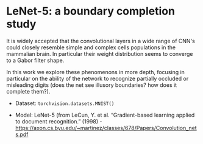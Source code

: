 # LeNet-5: a boundary completion study
 
It is widely accepted that the convolutional layers in a wide range of CNN's could closely resemble simple and complex cells populations in the mammalian brain. In particular their weight distribution seems to converge to a Gabor filter shape.

In this work we explore these phenomenons in more depth, focusing in particular on the ability of the network to recognize partially occluded or misleading digits (does the net see illusory boundaries? how does it complete them?).

 - Dataset: `torchvision.datasets.MNIST()`

 - Model: LeNet-5 (from LeCun, Y. et al. “Gradient-based learning applied to document recognition.” (1998) - https://axon.cs.byu.edu/~martinez/classes/678/Papers/Convolution_nets.pdf
